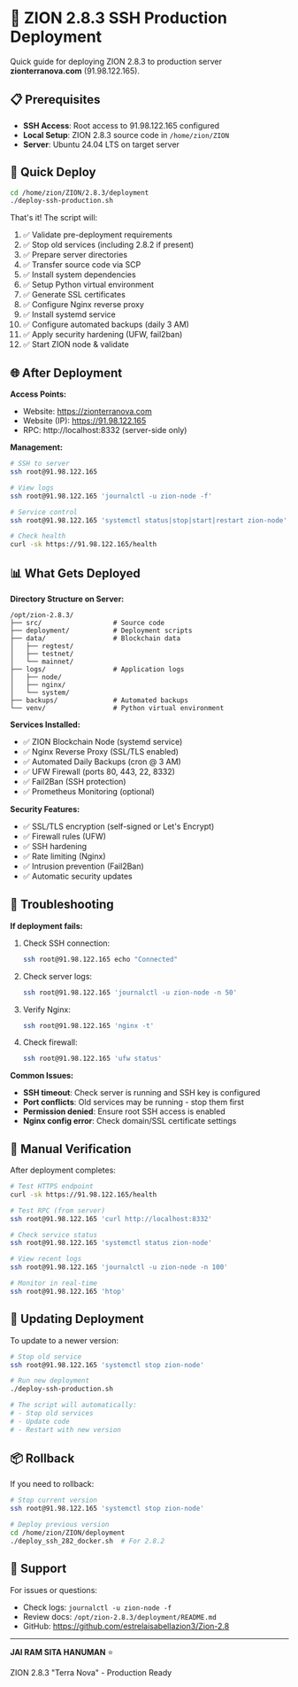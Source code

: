 # 🚀 ZION 2.8.3 SSH Production Deployment

Quick guide for deploying ZION 2.8.3 to production server **zionterranova.com** (91.98.122.165).

## 📋 Prerequisites

- **SSH Access**: Root access to 91.98.122.165 configured
- **Local Setup**: ZION 2.8.3 source code in `/home/zion/ZION`
- **Server**: Ubuntu 24.04 LTS on target server

## 🚀 Quick Deploy

```bash
cd /home/zion/ZION/2.8.3/deployment
./deploy-ssh-production.sh
```

That's it! The script will:

1. ✅ Validate pre-deployment requirements
2. ✅ Stop old services (including 2.8.2 if present)
3. ✅ Prepare server directories
4. ✅ Transfer source code via SCP
5. ✅ Install system dependencies
6. ✅ Setup Python virtual environment
7. ✅ Generate SSL certificates
8. ✅ Configure Nginx reverse proxy
9. ✅ Install systemd service
10. ✅ Configure automated backups (daily 3 AM)
11. ✅ Apply security hardening (UFW, fail2ban)
12. ✅ Start ZION node & validate

## 🌐 After Deployment

**Access Points:**
- Website: https://zionterranova.com
- Website (IP): https://91.98.122.165
- RPC: http://localhost:8332 (server-side only)

**Management:**
```bash
# SSH to server
ssh root@91.98.122.165

# View logs
ssh root@91.98.122.165 'journalctl -u zion-node -f'

# Service control
ssh root@91.98.122.165 'systemctl status|stop|start|restart zion-node'

# Check health
curl -sk https://91.98.122.165/health
```

## 📊 What Gets Deployed

**Directory Structure on Server:**
```
/opt/zion-2.8.3/
├── src/                  # Source code
├── deployment/           # Deployment scripts
├── data/                 # Blockchain data
│   ├── regtest/
│   ├── testnet/
│   └── mainnet/
├── logs/                 # Application logs
│   ├── node/
│   ├── nginx/
│   └── system/
├── backups/              # Automated backups
└── venv/                 # Python virtual environment
```

**Services Installed:**
- ✅ ZION Blockchain Node (systemd service)
- ✅ Nginx Reverse Proxy (SSL/TLS enabled)
- ✅ Automated Daily Backups (cron @ 3 AM)
- ✅ UFW Firewall (ports 80, 443, 22, 8332)
- ✅ Fail2Ban (SSH protection)
- ✅ Prometheus Monitoring (optional)

**Security Features:**
- ✅ SSL/TLS encryption (self-signed or Let's Encrypt)
- ✅ Firewall rules (UFW)
- ✅ SSH hardening
- ✅ Rate limiting (Nginx)
- ✅ Intrusion prevention (Fail2Ban)
- ✅ Automatic security updates

## 🔧 Troubleshooting

**If deployment fails:**

1. Check SSH connection:
   ```bash
   ssh root@91.98.122.165 echo "Connected"
   ```

2. Check server logs:
   ```bash
   ssh root@91.98.122.165 'journalctl -u zion-node -n 50'
   ```

3. Verify Nginx:
   ```bash
   ssh root@91.98.122.165 'nginx -t'
   ```

4. Check firewall:
   ```bash
   ssh root@91.98.122.165 'ufw status'
   ```

**Common Issues:**

- **SSH timeout**: Check server is running and SSH key is configured
- **Port conflicts**: Old services may be running - stop them first
- **Permission denied**: Ensure root SSH access is enabled
- **Nginx config error**: Check domain/SSL certificate settings

## 📝 Manual Verification

After deployment completes:

```bash
# Test HTTPS endpoint
curl -sk https://91.98.122.165/health

# Test RPC (from server)
ssh root@91.98.122.165 'curl http://localhost:8332'

# Check service status
ssh root@91.98.122.165 'systemctl status zion-node'

# View recent logs
ssh root@91.98.122.165 'journalctl -u zion-node -n 100'

# Monitor in real-time
ssh root@91.98.122.165 'htop'
```

## 🔄 Updating Deployment

To update to a newer version:

```bash
# Stop old service
ssh root@91.98.122.165 'systemctl stop zion-node'

# Run new deployment
./deploy-ssh-production.sh

# The script will automatically:
# - Stop old services
# - Update code
# - Restart with new version
```

## 📦 Rollback

If you need to rollback:

```bash
# Stop current version
ssh root@91.98.122.165 'systemctl stop zion-node'

# Deploy previous version
cd /home/zion/ZION/deployment
./deploy_ssh_282_docker.sh  # For 2.8.2
```

## 🙏 Support

For issues or questions:
- Check logs: `journalctl -u zion-node -f`
- Review docs: `/opt/zion-2.8.3/deployment/README.md`
- GitHub: https://github.com/estrelaisabellazion3/Zion-2.8

---

**JAI RAM SITA HANUMAN** ⭐

ZION 2.8.3 "Terra Nova" - Production Ready
